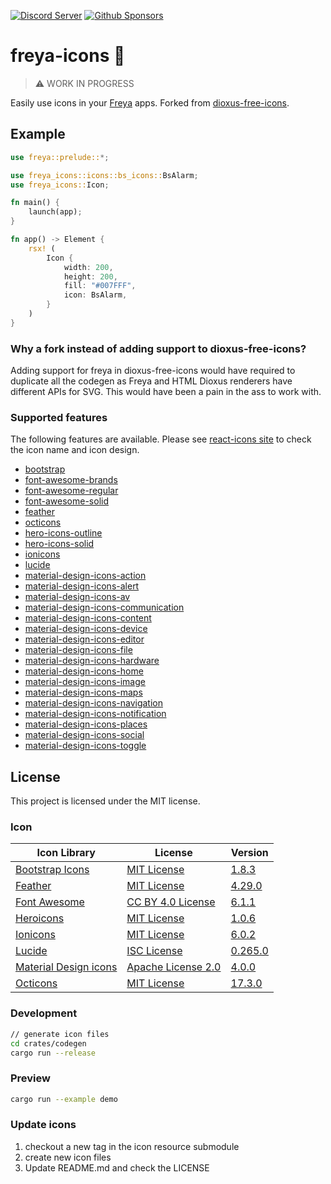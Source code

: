 [![Discord Server](https://img.shields.io/discord/1015005816094478347.svg?logo=discord&style=flat-square)](https://discord.gg/sYejxCdewG)
[![Github Sponsors](https://img.shields.io/github/sponsors/marc2332?style=social)](https://github.com/sponsors/marc2332)

# freya-icons 🌹

> ⚠️ WORK IN PROGRESS

Easily use icons in your [Freya](https://freyaui.dev/) apps. Forked from [dioxus-free-icons](https://github.com/dioxus-community/dioxus-free-icons).


## Example

```rust
use freya::prelude::*;

use freya_icons::icons::bs_icons::BsAlarm;
use freya_icons::Icon;

fn main() {
    launch(app);
}

fn app() -> Element {
    rsx! (
        Icon {
            width: 200,
            height: 200,
            fill: "#007FFF",
            icon: BsAlarm,
        }
    )
}
```

### Why a fork instead of adding support to dioxus-free-icons?

Adding support for freya in dioxus-free-icons would have required to duplicate all the codegen as Freya and HTML Dioxus renderers have different APIs for SVG. This would have been a pain in the ass to work with.

### Supported features

The following features are available. Please see [react-icons site](https://react-icons.github.io/react-icons) to check the icon name and icon design. 

- [bootstrap](https://docs.rs/freya-icons/latest/freya_icons/icons/bs_icons/index.html)
- [font-awesome-brands](https://docs.rs/freya-icons/latest/freya_icons/icons/fa_brands_icons/index.html)
- [font-awesome-regular](https://docs.rs/freya-icons/latest/freya_icons/icons/fa_regular_icons/index.html)
- [font-awesome-solid](https://docs.rs/freya-icons/latest/freya_icons/icons/fa_solid_icons/index.html)
- [feather](https://docs.rs/freya-icons/latest/freya_icons/icons/fi_icons/index.html)
- [octicons](https://docs.rs/freya-icons/latest/freya_icons/icons/go_icons/index.html)
- [hero-icons-outline](https://docs.rs/freya-icons/latest/freya_icons/icons/hi_outline_icons/index.html)
- [hero-icons-solid](https://docs.rs/freya-icons/latest/freya_icons/icons/hi_solid_icons/index.html)
- [ionicons](https://docs.rs/freya-icons/latest/freya_icons/icons/io_icons/index.html)
- [lucide](https://docs.rs/freya-icons/latest/freya_icons/icons/ld_icons/index.html)
- [material-design-icons-action](https://docs.rs/freya-icons/latest/freya_icons/icons/md_action_icons/index.html)
- [material-design-icons-alert](https://docs.rs/freya-icons/latest/freya_icons/icons/md_alert_icons/index.html)
- [material-design-icons-av](https://docs.rs/freya-icons/latest/freya_icons/icons/md_av_icons/index.html)
- [material-design-icons-communication](https://docs.rs/freya-icons/latest/freya_icons/icons/md_communication_icons/index.html)
- [material-design-icons-content](https://docs.rs/freya-icons/latest/freya_icons/icons/md_content_icons/index.html)
- [material-design-icons-device](https://docs.rs/freya-icons/latest/freya_icons/icons/io_icons/index.html)
- [material-design-icons-editor](https://docs.rs/freya-icons/latest/freya_icons/icons/md_editor_icons/index.html)
- [material-design-icons-file](https://docs.rs/freya-icons/latest/freya_icons/icons/md_file_icons/index.html)
- [material-design-icons-hardware](https://docs.rs/freya-icons/latest/freya_icons/icons/md_hardware_icons/index.html)
- [material-design-icons-home](https://docs.rs/freya-icons/latest/freya_icons/icons/md_home_icons/index.html)
- [material-design-icons-image](https://docs.rs/freya-icons/latest/freya_icons/icons/md_image_icons/index.html)
- [material-design-icons-maps](https://docs.rs/freya-icons/latest/freya_icons/icons/md_maps_icons/index.html)
- [material-design-icons-navigation](https://docs.rs/freya-icons/latest/freya_icons/icons/md_navigation_icons/index.html)
- [material-design-icons-notification](https://docs.rs/freya-icons/latest/freya_icons/icons/md_notification_icons/index.html)
- [material-design-icons-places](https://docs.rs/freya-icons/latest/freya_icons/icons/md_places_icons/index.html)
- [material-design-icons-social](https://docs.rs/freya-free-icons/latest/freya_icons/icons/md_social_icons/index.html)
- [material-design-icons-toggle](https://docs.rs/dioxus-free-icons/latest/freya_icons/icons/md_toggle_icons/index.html)

## License

This project is licensed under the MIT license.

### Icon

Icon Library|License|Version
---|---|---
[Bootstrap Icons](https://icons.getbootstrap.com/)|[MIT License](https://github.com/twbs/icons/blob/main/LICENSE.md)| [1.8.3](https://github.com/twbs/icons/tree/v1.8.3)
[Feather](https://feathericons.com/)|[MIT License](https://github.com/feathericons/feather/blob/master/LICENSE)| [4.29.0](https://github.com/feathericons/feather/tree/v4.29.0)
[Font Awesome](https://fontawesome.com/)|[CC BY 4.0 License](https://creativecommons.org/licenses/by/4.0/)| [6.1.1](https://github.com/FortAwesome/Font-Awesome/tree/6.1.1)
[Heroicons](https://heroicons.com/)|[MIT License](https://github.com/tailwindlabs/heroicons/blob/master/LICENSE)| [1.0.6](https://github.com/tailwindlabs/heroicons/tree/v1.0.6)
[Ionicons](https://ionic.io/ionicons)|[MIT License](https://github.com/ionic-team/ionicons/blob/main/LICENSE)| [6.0.2](https://github.com/ionic-team/ionicons/tree/v6.0.2)
[Lucide](https://lucide.dev)|[ISC License](https://github.com/lucide-icons/lucide/blob/main/LICENSE)| [0.265.0](https://github.com/lucide-icons/lucide/tree/v0.265.0)
[Material Design icons](https://developers.google.com/fonts/docs/material_icons)|[Apache License 2.0](https://github.com/google/material-design-icons/blob/master/LICENSE)| [4.0.0](https://github.com/google/material-design-icons/tree/4.0.0)
[Octicons](https://primer.style/octicons/)|[MIT License](https://github.com/primer/octicons/blob/main/LICENSE)| [17.3.0](https://github.com/primer/octicons/tree/v17.3.0)

### Development

```sh
// generate icon files
cd crates/codegen
cargo run --release
```

### Preview

```sh
cargo run --example demo
```

### Update icons

1. checkout a new tag in the icon resource submodule
2. create new icon files
3. Update README.md and check the LICENSE
